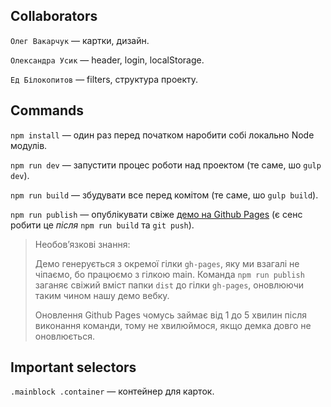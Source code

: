 ## Collaborators
`Олег Вакарчук` — картки, дизайн.

`Олександра Усик` — header, login, localStorage.

`Ед Білокопитов` — filters, структура проекту.


## Commands
`npm install` — один раз перед початком наробити собі локально Node модулів.

`npm run dev` — запустити процес роботи над проектом (те саме, шо `gulp dev`).

`npm run build` — збудувати все перед комітом (те саме, шо `gulp build`).

`npm run publish` — опублікувати свіже [демо на Github Pages](https://whitehoof.github.io/fe23-step-cards/) (є сенс робити це _після_ `npm run build` та `git push`). 

<blockquote>
Необовʼязкові знання:

Демо генерується з окремої гілки `gh-pages`, яку ми взагалі не чіпаємо, бо працюємо з гілкою main. Команда `npm run publish` заганяє свіжий вміст папки `dist` до гілки `gh-pages`, оновлюючи таким чином нашу демо вебку. 

Оновлення Github Pages чомусь займає від 1 до 5 хвилин після виконання команди, тому не хвилюймося, якщо демка довго не оновлюється.
</blockquote>

## Important selectors
`.mainblock .container` —  контейнер для карток.
